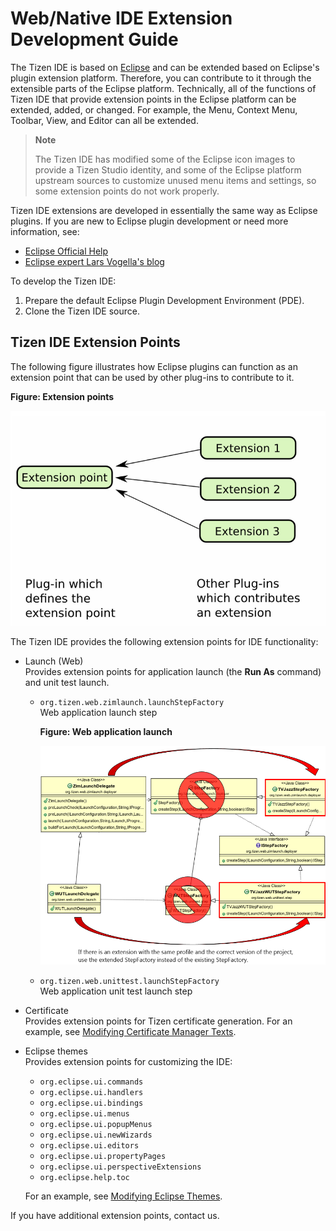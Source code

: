 # Web/Native IDE Extension Development Guide

The Tizen IDE is based on [Eclipse](http://www.eclipse.org/) and can be extended based on Eclipse's plugin extension platform. Therefore, you can contribute to it through the extensible parts of the Eclipse platform. Technically, all of the functions of Tizen IDE that provide extension points in the Eclipse platform can be extended, added, or changed. For example, the Menu, Context Menu, Toolbar, View, and Editor can all be extended.

> **Note**
>
> The Tizen IDE has modified some of the Eclipse icon images to provide a Tizen Studio identity, and some of the Eclipse platform upstream sources to customize unused menu items and settings, so some extension points do not work properly.

Tizen IDE extensions are developed in essentially the same way as Eclipse plugins. If you are new to Eclipse plugin development or need more information, see:
- [Eclipse Official Help](https://help.eclipse.org/neon/index.jsp?topic=%2Forg.eclipse.platform.doc.isv%2Fguide%2Ffirstplugin.htm)
- [Eclipse expert Lars Vogella's blog](http://www.vogella.com/tutorials/EclipsePlugin/article.html)

To develop the Tizen IDE:

1. Prepare the default Eclipse Plugin Development Environment (PDE).
2. Clone the Tizen IDE source.

## Tizen IDE Extension Points

The following figure illustrates how Eclipse plugins can function as an extension point that can be used by other plug-ins to contribute to it.

**Figure: Extension points**

![Extension points](media/ext-point.png)

The Tizen IDE provides the following extension points for IDE functionality:

- Launch (Web)  
  Provides extension points for application launch (the **Run As** command) and unit test launch.
  - `org.tizen.web.zimlaunch.launchStepFactory`  
    Web application launch step

    **Figure: Web application launch**

    ![Web application launch](media/launch-ext.png)
  - `org.tizen.web.unittest.launchStepFactory`  
    Web application unit test launch step
     
- Certificate  
  Provides extension points for Tizen certificate generation. For an example, see [Modifying Certificate Manager Texts](example-web-certi-ext.md).

- Eclipse themes  
  Provides extension points for customizing the IDE:
  - `org.eclipse.ui.commands`
  - `org.eclipse.ui.handlers`
  - `org.eclipse.ui.bindings`
  - `org.eclipse.ui.menus`
  - `org.eclipse.ui.popupMenus`
  - `org.eclipse.ui.newWizards`
  - `org.eclipse.ui.editors`
  - `org.eclipse.ui.propertyPages`
  - `org.eclipse.ui.perspectiveExtensions`
  - `org.eclipse.help.toc`

  For an example, see [Modifying Eclipse Themes](example-web-theme-ext.md).

If you have additional extension points, contact us.
